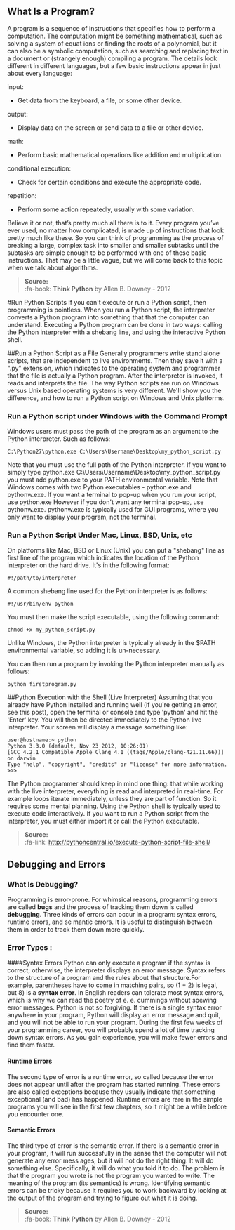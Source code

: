 What Is a Program?
-------------
A program is a sequence of instructions that specifies how to perform a computation.
The computation might be something mathematical, such as solving a system of equat
ions or finding the roots of a polynomial, but it can also be a symbolic computation,
such as searching and replacing text in a document or (strangely enough) compiling a
program.
The details look different in different languages, but a few basic instructions appear in
just about every language:

input: 

 - Get data from the keyboard, a file, or some other device.

output:

 - Display data on the screen or send data to a file or other device.

math:

 - Perform basic mathematical operations like addition and
   multiplication.
   
conditional execution:

 - Check for certain conditions and execute the appropriate code.

repetition:

 - Perform some action repeatedly, usually with some variation.

Believe it or not, that’s pretty much all there is to it. Every program you’ve ever used, no
matter how complicated, is made up of instructions that look pretty much like these. So
you can think of programming as the process of breaking a large, complex task into
smaller and smaller subtasks until the subtasks are simple enough to be performed with
one of these basic instructions.
That may be a little vague, but we will come back to this topic when we talk about
algorithms.


> **Source:**   
> :fa-book:  **Think Python** by Allen B. Downey  - 2012


#Run Python Scripts
If you can't execute or run a Python script, then programming is pointless. When you run a Python script, the interpreter converts a Python program into something that that the computer can understand. Executing a Python program can be done in two ways: calling the Python interpreter with a shebang line, and using the interactive Python shell.

##Run a Python Script as a File
Generally programmers write stand alone scripts, that are independent to live environments. Then they save it with a ".py" extension, which indicates to the operating system and programmer that the file is actually a Python program. After the interpreter is invoked, it reads and interprets the file. The way Python scripts are run on Windows versus Unix based operating systems is very different. We'll show you the difference, and how to run a Python script on Windows and Unix platforms.

### Run a Python script under Windows with the Command Prompt

Windows users must pass the path of the program as an argument to the Python interpreter. Such as follows:
```shell	
C:\Python27\python.exe C:\Users\Username\Desktop\my_python_script.py
```
Note that you must use the full path of the Python interpreter. If you want to simply type python.exe C:\Users\Username\Desktop\my_python_script.py you must add python.exe to your PATH environmental variable.
Note that Windows comes with two Python executables - python.exe and pythonw.exe. If you want a terminal to pop-up when you run your script, use python.exe However if you don't want any terminal pop-up, use pythonw.exe. pythonw.exe is typically used for GUI programs, where you only want to display your program, not the terminal.

### Run a Python Script Under Mac, Linux, BSD, Unix, etc
On platforms like Mac, BSD or Linux (Unix) you can put a "shebang" line as first line of the program which indicates the location of the Python interpreter on the hard drive. It's in the following format:
```shell	
#!/path/to/interpreter
```
A common shebang line used for the Python interpreter is as follows:
```shell	
#!/usr/bin/env python
```
You must then make the script executable, using the following command:
```shell	
chmod +x my_python_script.py
```
Unlike Windows, the Python interpreter is typically already in the $PATH environmental variable, so adding it is un-necessary.

You can then run a program by invoking the Python interpreter manually as follows:
```shell	
python firstprogram.py
```


##Python Execution with the Shell (Live Interpreter)
Assuming that you already have Python installed and running well (if you're getting an error, see this post), open the terminal or console and type 'python' and hit the 'Enter' key. You will then be directed immediately to the Python live interpreter. Your screen will display a message something like:
```shell	
user@hostname:~ python
Python 3.3.0 (default, Nov 23 2012, 10:26:01) 
[GCC 4.2.1 Compatible Apple Clang 4.1 ((tags/Apple/clang-421.11.66))] on darwin
Type "help", "copyright", "credits" or "license" for more information.
>>>
```
The Python programmer should keep in mind one thing: that while working with the live interpreter, everything is read and interpreted in real-time. For example loops iterate immediately, unless they are part of function. So it requires some mental planning. Using the Python shell is typically used to execute code interactively. If you want to run a Python script from the interpreter, you must either import it or call the Python executable.


> **Source:**   
> :fa-link:  http://pythoncentral.io/execute-python-script-file-shell/






## Debugging and Errors
### What Is Debugging?
Programming is error-prone. For whimsical reasons, programming errors are called
**bugs** and the process of tracking them down is called **debugging**.
Three kinds of errors can occur in a program: syntax errors, runtime errors, and se
mantic errors. It is useful to distinguish between them in order to track them down more
quickly.
### Error Types :

####Syntax Errors
Python can only execute a program if the syntax is correct; otherwise, the interpreter
displays an error message. Syntax refers to the structure of a program and the rules
about that structure.For example, parentheses have to come in matching pairs, so
(1 + 2) is legal, but 8) is a **syntax error**.
In English readers can tolerate most syntax errors, which is why we can read the poetry
of e. e. cummings without spewing error messages. Python is not so forgiving. If there
is a single syntax error anywhere in your program, Python will display an error message
and quit, and you will not be able to run your program. During the first few weeks of
your programming career, you will probably spend a lot of time tracking down syntax
errors. As you gain experience, you will make fewer errors and find them faster.

#### Runtime Errors
The second type of error is a runtime error, so called because the error does not appear
until after the program has started running. These errors are also called exceptions
because they usually indicate that something exceptional (and bad) has happened.
Runtime errors are rare in the simple programs you will see in the first few chapters, so
it might be a while before you encounter one.

#### Semantic Errors
The third type of error is the semantic error. If there is a semantic error in your program,
it will run successfully in the sense that the computer will not generate any error mess
ages, but it will not do the right thing. It will do something else. Specifically, it will do
what you told it to do.
The problem is that the program you wrote is not the program you wanted to write. The
meaning of the program (its semantics) is wrong. Identifying semantic errors can be
tricky because it requires you to work backward by looking at the output of the program
and trying to figure out what it is doing.


> **Source:**   
> :fa-book:  **Think Python** by Allen B. Downey  - 2012